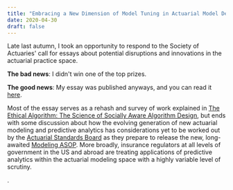 ```yaml
---
title: "Embracing a New Dimension of Model Tuning in Actuarial Model Development"
date: 2020-04-30
draft: false
---
```


Late last autumn, I took an opportunity to respond to the Society of Actuaries' call for essays about potential disruptions and innovations in the actuarial practice space.

**The bad news**: I didn't win one of the top prizes.

**The good news**: My essay was published anyways, and you can read it [here](https://www.soa.org/globalassets/assets/files/resources/research-report/2020/actuarial-practice-innovation.pdf).


Most of the essay serves as a rehash and survey of work explained in [The Ethical Algorithm: The Science of Socially Aware Algorithm Design](https://www.goodreads.com/book/show/44244975-the-ethical-algorithm), but ends with some discussion about how the evolving generation of new actuarial modeling and predictive analytics has considerations yet to be worked out by the [Actuarial Standards Board](http://www.actuarialstandardsboard.org/) as they prepare to release the new, long-awaited [Modeling ASOP](http://www.actuarialstandardsboard.org/asops/modeling-3/). More broadly, insurance regulators at all levels of government in the US and abroad are treating applications of predictive analytics within the actuarial modeling space with a highly variable level of scrutiny.

.

